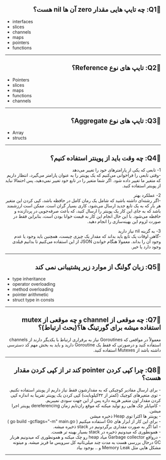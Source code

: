 
 <h2 dir="rtl"> 🌱Q1: چه تایپ هایی مقدار zero آن ها nil هست؟</h2>

* interfaces
* slices
* channels
* maps
* pointers  
* functions

---

 <h2 dir="rtl"> 🌱Q2: تایپ های نوع Reference؟</h2>  

* Pointers
* slices
* maps
* functions
* channels

---

 <h2 dir="rtl"> 🌱Q3: تایپ های نوع Aggregate؟</h2>  

* Array 
* structs

---

<h2 dir="rtl">🌱Q4: چه وقت باید از پوینتر استفاده کنیم؟</h2>
 <p dir="rtl">
1- تابعی که یکی از پارامترهای خود را تغییر می‌دهد
<br>
-وقتی تابعی را فراخوانی می‌کنیم که یک پوینتر را به عنوان پارامتر می‌گیرد، انتظار داریم که متغیر ما تغییر داده شود. اگر شما متغیر را در تابع خود تغییر نمی‌دهید، پس احتمالا نباید از پوینتر استفاده کنید.
 </p>
 <p dir="rtl">
2- عملکرد بهتر
<br>
-اگر رشته‌ای داشته باشید که شامل یک رمان کامل در حافظه باشد، کپی کردن این متغیر هر بار که به یک تابع جدید ارسال می‌شود، کاری بسیار گران است. ممکن است ارزشمند باشد که به جای این کار یک پوینتر را ارسال کنید، که باعث صرفه‌جویی در پردازنده و حافظه می‌شود. با این حال انجام این کار به قیمت خوانا بودن است، بنابراین فقط در صورت لزوم این بهینه‌سازی را انجام دهید.
  </p>
 <p dir="rtl">
3- به گزینه nil نیاز دارید
<br>
-گاهی اوقات یک تابع باید بداند که مقدار یک چیزی چیست، همچنین باید وجود یا عدم وجود آن را بداند. معمولا هنگام خواندن JSON از این استفاده می‌کنیم تا بدانیم فیلدی وجود دارد یا خیر.
 </p>

---

 <h2 dir="rtl"> 🌱Q5: زبان گولنگ از موارد زیر پشتیبانی نمی کند</h2>

* type inheritance
* operator overloading
* method overloading
* pointer arithmetic
* struct type in consts

---
 <h2  dir="rtl"> 🌱Q7: چه موقعی از channel و چه موقعی از mutex استفاده میشه برای گورتینگ ها؟(بحث ارتباط)؟ </h2>  
 <p  dir="rtl">
معمولاً در مواقعی که Goroutines نیاز به برقراری ارتباط با یکدیگر دارند از channels  استفاده کنید 
و درصورتی که فقط یک Goroutine دارید و باید به بخش مهم کد دسترسی داشته باشد از Mutexes استفاده کنید.
 </p>

---

 <h2  dir="rtl"> 🌱Q8: چرا کپی کردن pointer کند تر از کپی کردن مقدار هست؟</h2>  
 <p   dir="rtl">
- برای ارسال مقادیر کوچیکی که به مقدارشون فقط نیاز داریم از پوینتر استفاده نکنیم. <br>
- توی متغیرهای کوچیک (کمتر از ۳۲کیلوبایت) کپی کردن یک پوینتر تقریبا به اندازه کپی کردن مقدار اون متغیر هزینه داره  پس از این جهت سودی نمیبریم.<br>
- کامپایلر چک هایی رو تولید میکنه که موقع ران‌تایم زمان dereferencing پوینتر اجرا میشن.<br>
- پوینتر ها اکثرا توی Heap ذخیره میشن<br>
- برای این کار از ابزار های Go استفاده میکنیم ( go build -gcflags="-m" main.go )<br>
- اما اگر به صورت مقداری برگردونیم در stack ذخیره میشه.<br>
- همونطوری که میدونیم ذخیره در stack بسیار بهینه تر هست.<br>
- درواقع Garbage collector میاد heap رو چک میکنه و همونطوری که میدونیم هربار GC درحال بررسی هست به مدت چند میلی‌ثانیه کل سرویس ما فریز میشه. و میتونه مشکل هایی مثل Memory Leak و .. بوجود بیاد<br>
 </p>

---
